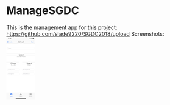 # ManageSGDC

This is the management app for this project: https://github.com/slade9220/SGDC2018/upload
Screenshots: <br>
<img src="https://github.com/slade9220/SGDC2018/blob/master/IMG_0930.png" width="15%"></img> 
